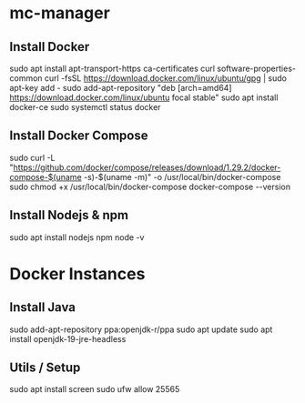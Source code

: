# mc-manager
## Install Docker
sudo apt install apt-transport-https ca-certificates curl software-properties-common
curl -fsSL https://download.docker.com/linux/ubuntu/gpg | sudo apt-key add -
sudo add-apt-repository "deb [arch=amd64] https://download.docker.com/linux/ubuntu focal stable"
sudo apt install docker-ce
sudo systemctl status docker

## Install Docker Compose
sudo curl -L "https://github.com/docker/compose/releases/download/1.29.2/docker-compose-$(uname -s)-$(uname -m)" -o /usr/local/bin/docker-compose
sudo chmod +x /usr/local/bin/docker-compose
docker-compose --version

## Install Nodejs & npm
sudo apt install nodejs npm
node -v

# Docker Instances
## Install Java
sudo add-apt-repository ppa:openjdk-r/ppa
sudo apt update
sudo apt install openjdk-19-jre-headless

## Utils / Setup
sudo apt install screen
sudo ufw allow 25565
